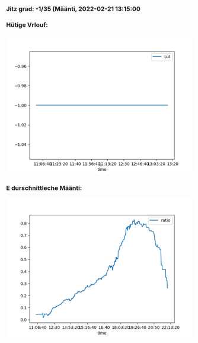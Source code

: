 ### Jitz grad: -1/35 (Määnti, 2022-02-21 13:15:00

### Hütige Vrlouf:
![Graph](Today.png)

### E durschnittleche Määnti:
![Graph](Määnti.png)